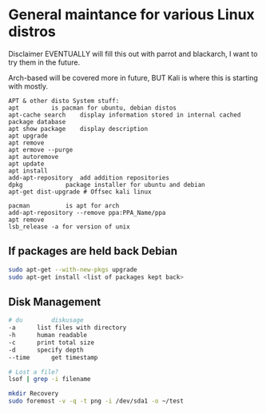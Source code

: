 # General maintance for various Linux distros

Disclaimer EVENTUALLY will fill this out with parrot and blackarch, I want to try them in the future.

Arch-based will be covered more in future, BUT Kali is where this is starting with mostly.

```
APT & other disto System stuff:
apt			is pacman for ubuntu, debian distos
apt-cache search	display information stored in internal cached package database
apt show package	display description
apt upgrade
apt remove
apt ermove --purge
apt autoremove
apt update
apt install
add-apt-repository	add addition repositories
dpkg			package installer for ubuntu and debian
apt-get dist-upgrade # Offsec kali linux

pacman			is apt for arch 
add-apt-repository --remove ppa:PPA_Name/ppa
apt remove
lsb_release -a for version of unix
```


##  If packages are held back Debian
```bash
sudo apt-get --with-new-pkgs upgrade
sudo apt-get install <list of packages kept back>
```

## Disk Management
```bash
# du 		diskusage
-a		list files with directory
-h		human readable
-c		print total size
-d		specify depth
--time		get timestamp

# Lost a file?
lsof | grep -i filename

mkdir Recovery
sudo foremost -v -q -t png -i /dev/sda1 -o ~/test
```
